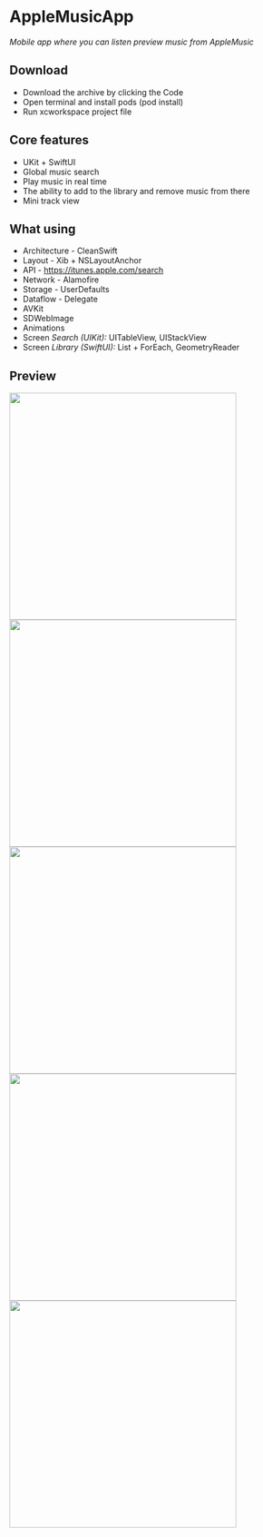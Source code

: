 
# AppleMusicApp
*Mobile app where you can listen preview music from AppleMusic*

## Download

- Download the archive by clicking the Code
- Open terminal and install pods (pod install)
- Run xcworkspace project file

## Core features

- UKit + SwiftUI
- Global music search
- Play music in real time
- The ability to add to the library and remove music from there
- Mini track view

## What using

- Architecture - CleanSwift
- Layout - Xib + NSLayoutAnchor
- API - https://itunes.apple.com/search
- Network - Alamofire
- Storage - UserDefaults
- Dataflow - Delegate
- AVKit
- SDWebImage
- Animations
- Screen *Search (UIKit):* UITableView, UIStackView
- Screen *Library (SwiftUI):* List + ForEach, GeometryReader

## Preview

<img src="https://user-images.githubusercontent.com/71640278/195993265-9fb22a4f-66f9-46c4-a6c0-be6468ab0f94.png" height="400">  <img src="https://user-images.githubusercontent.com/71640278/195993311-6f315951-f5ec-452e-b212-c60aa6ede0ab.png" height="400">  <img src="https://user-images.githubusercontent.com/71640278/195993343-8e0baedf-bd35-457e-919b-e59b2cdf18a7.png" height="400">  <img src="https://user-images.githubusercontent.com/71640278/195993358-60f9491d-0832-4a20-aafe-2c46fa1b212b.png" height="400">  <img src="https://user-images.githubusercontent.com/71640278/195993377-6535cb29-b210-4d33-9c36-393866da65c9.png" height="400"> 
